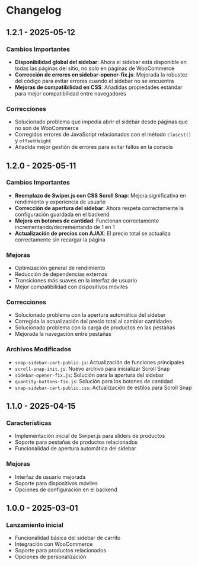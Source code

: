 # Changelog

## 1.2.1 - 2025-05-12
### Cambios Importantes
- **Disponibilidad global del sidebar**: Ahora el sidebar está disponible en todas las páginas del sitio, no solo en páginas de WooCommerce
- **Corrección de errores en sidebar-opener-fix.js**: Mejorada la robustez del código para evitar errores cuando el sidebar no se encuentra
- **Mejoras de compatibilidad en CSS**: Añadidas propiedades estándar para mejor compatibilidad entre navegadores

### Correcciones
- Solucionado problema que impedía abrir el sidebar desde páginas que no son de WooCommerce
- Corregidos errores de JavaScript relacionados con el método `closest()` y `offsetHeight`
- Añadida mejor gestión de errores para evitar fallos en la consola

## 1.2.0 - 2025-05-11
### Cambios Importantes
- **Reemplazo de Swiper.js con CSS Scroll Snap**: Mejora significativa en rendimiento y experiencia de usuario
- **Corrección de apertura del sidebar**: Ahora respeta correctamente la configuración guardada en el backend
- **Mejora en botones de cantidad**: Funcionan correctamente incrementando/decrementando de 1 en 1
- **Actualización de precios con AJAX**: El precio total se actualiza correctamente sin recargar la página

### Mejoras
- Optimización general de rendimiento
- Reducción de dependencias externas
- Transiciones más suaves en la interfaz de usuario
- Mejor compatibilidad con dispositivos móviles

### Correcciones
- Solucionado problema con la apertura automática del sidebar
- Corregida la actualización del precio total al cambiar cantidades
- Solucionado problema con la carga de productos en las pestañas
- Mejorada la navegación entre pestañas

### Archivos Modificados
- `snap-sidebar-cart-public.js`: Actualización de funciones principales
- `scroll-snap-init.js`: Nuevo archivo para inicializar Scroll Snap
- `sidebar-opener-fix.js`: Solución para la apertura del sidebar
- `quantity-buttons-fix.js`: Solución para los botones de cantidad
- `snap-sidebar-cart-public.css`: Actualización de estilos para Scroll Snap

## 1.1.0 - 2025-04-15
### Características
- Implementación inicial de Swiper.js para sliders de productos
- Soporte para pestañas de productos relacionados
- Funcionalidad de apertura automática del sidebar

### Mejoras
- Interfaz de usuario mejorada
- Soporte para dispositivos móviles
- Opciones de configuración en el backend

## 1.0.0 - 2025-03-01
### Lanzamiento inicial
- Funcionalidad básica del sidebar de carrito
- Integración con WooCommerce
- Soporte para productos relacionados
- Opciones de personalización